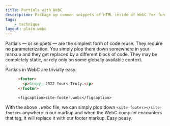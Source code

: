 ```yaml
---
title: Partials with WebC
description: Package up common snippets of HTML inside of WebC for fun and profit!
tags:
	- technique
layout: plain.webc
---
```


Partials — or snippets — are the simplest form of code reuse.
They require no parameterization.
You simply plop them down somewhere in your markup and they get replaced by a different block of code.
They may be completely static, or rely only on some globally available context.

Partials in WebC are trivially easy.

<figure>

```html
<footer>
  <p>&copy; 2022 Yours Truly.</p>
</footer>
```

	<figcaption>site-footer.webc</figcaption>
</figure>

With the above <samp>.webc</samp> file, we can simply plop down `<site-footer></site-footer>` anywhere in our markup and when the WebC compiler encounters that tag, it will replace it with our footer markup.
Easy peasy.
